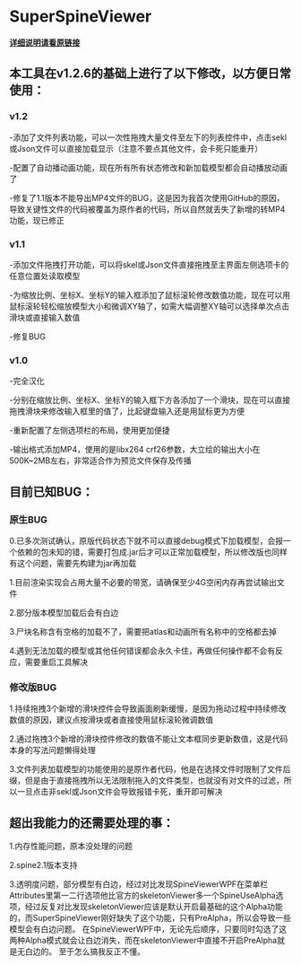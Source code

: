 # SuperSpineViewer

[**详细说明请看原链接**](https://github.com/Aloento/SuperSpineViewer/blob/master/README.md)


## 本工具在v1.2.6的基础上进行了以下修改，以方便日常使用：
### v1.2
-添加了文件列表功能，可以一次性拖拽大量文件至左下的列表控件中，点击sekl或Json文件可以直接加载显示（注意不要点其他文件，会卡死只能重开）

-配置了自动播动画功能，现在所有所有状态修改和新加载模型都会自动播放动画了

-修复了1.1版本不能导出MP4文件的BUG，这是因为我首次使用GitHub的原因，导致关键性文件的代码被覆盖为原作者的代码，所以自然就丢失了新增的转MP4功能，现已修正
### v1.1

-添加文件拖拽打开功能，可以将skel或Json文件直接拖拽至主界面左侧选项卡的任意位置处读取模型

-为缩放比例、坐标X、坐标Y的输入框添加了鼠标滚轮修改数值功能，现在可以用鼠标滚轮轻松缩放模型大小和微调XY轴了，如需大幅调整XY轴可以选择单次点击滑块或直接输入数值

-修复BUG

### v1.0

-完全汉化

-分别在缩放比例、坐标X、坐标Y的输入框下方各添加了一个滑块，现在可以直接拖拽滑块来修改输入框里的值了，比起键盘输入还是用鼠标更为方便

-重新配置了左侧选项栏的布局，使用更加便捷

-输出格式添加MP4，使用的是libx264 crf26参数，大立绘的输出大小在500K~2MB左右，非常适合作为预览文件保存及传播

## 目前已知BUG：

### 原生BUG
0.已多次测试确认，原版代码状态下就不可以直接debug模式下加载模型，会报一个依赖的包未知的错，需要打包成.jar后才可以正常加载模型，所以修改版也同样有这个问题，需要先构建为jar再加载

1.目前渲染实现会占用大量不必要的带宽，请确保至少4G空闲内存再尝试输出文件

2.部分版本模型加载后会有白边

3.尸块名称含有空格的加载不了，需要把atlas和动画所有名称中的空格都去掉

4.遇到无法加载的模型或其他任何错误都会永久卡住，再做任何操作都不会有反应，需要重启工具解决

### 修改版BUG

1.持续拖拽3个新增的滑块控件会导致画面刷新缓慢，是因为拖动过程中持续修改数值的原因，建议点按滑块或者直接使用鼠标滚轮微调数值

2.通过拖拽3个新增的滑块控件修改的数值不能让文本框同步更新数值，这是代码本身的写法问题懒得处理

3.文件列表加载模型的功能使用的是原作者代码，他是在选择文件时限制了文件后缀，但是由于直接拖拽所以无法限制拖入的文件类型，也就没有对文件的过滤，所以一旦点击非sekl或Json文件会导致报错卡死，重开即可解决

## 超出我能力的还需要处理的事：
1.内存性能问题，原本没处理的问题

2.spine2.1版本支持

3.透明度问题，部分模型有白边，经过对比发现SpineViewerWPF在菜单栏Attributes里第一二行选项他比官方的skeletonViewer多一个SpineUseAlpha选项，经过反复对比发现skeletonViewer应该是默认开启最基础的这个Alpha功能的，而SuperSpineViewer刚好缺失了这个功能，只有PreAlpha，所以会导致一些模型会有白边问题。
在SpineViewerWPF中，无论先后顺序，只要同时勾选了这两种Alpha模式就会让白边消失，而在skeletonViewer中直接不开启PreAlpha就是无白边的。
至于怎么搞我反正不懂。
